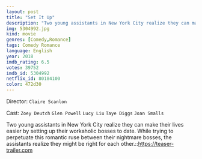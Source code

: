 ```yaml
---
layout: post
title: "Set It Up"
description: "Two young assistants in New York City realize they can make their lives easier by setting up their workaholic bosses to date. While trying to perpetuate this romantic ruse between their nightmare bosses, the assistants realize they might be right for each other..."
img: 5304992.jpg
kind: movie
genres: [Comedy,Romance]
tags: Comedy Romance 
language: English
year: 2018
imdb_rating: 6.5
votes: 39752
imdb_id: 5304992
netflix_id: 80184100
color: 472d30
---
```

Director: `Claire Scanlon`  

Cast: `Zoey Deutch` `Glen Powell` `Lucy Liu` `Taye Diggs` `Joan Smalls` 

Two young assistants in New York City realize they can make their lives easier by setting up their workaholic bosses to date. While trying to perpetuate this romantic ruse between their nightmare bosses, the assistants realize they might be right for each other.::https://teaser-trailer.com